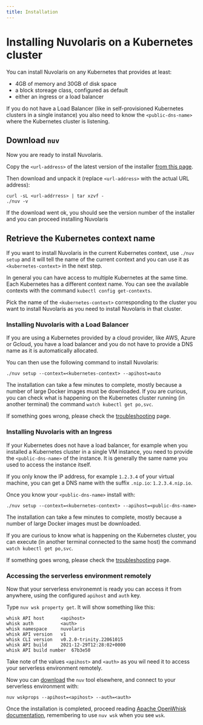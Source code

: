 ```yaml
---
title: Installation
---
```


# Installing Nuvolaris on a Kubernetes cluster

You can install Nuvolaris on any Kubernetes that provides at least:

- 4GB of memory and 30GB of disk space
- a block storeage class, configured as default
- either an ingress or a load balancer

If you do not have a Load Balancer (like in self-provisioned Kubernetes clusters in a single instance) you also need to know the `<public-dns-name>` where the Kubernetes cluster is listening.

## Download `nuv`

Now you are ready to install Nuvolaris.

Copy the `<url-address>` of the latest version of the installer [from this page](/download).

Then download and unpack it (replace `<url-address>` with the actual URL address):

```
curl -sL <url-addrress> | tar xzvf -
./nuv -v
```

If the download went ok, you should see the version number of the installer and you can proceed installing Nuvolaris

## Retrieve the Kubernetes context name

If you want to install Nuvolaris in the current Kubernetes context, use `./nuv setup` and it will tell the name of the current context and you can use it as `<kubernetes-context>` in the next step.

In general you can have access to multiple Kubernetes at the same time. Each Kubernetes has a different context name. You can see the available contexts with the command `kubectl config get-contexts`.

Pick the name of the `<kubernetes-context>` corresponding to the cluster you want to install Nuvolaris as you need to install Nuvolaris in that cluster.

### Installing Nuvolaris with a Load Balancer

If you are using a Kubernetes provided by a cloud provider, like AWS, Azure or Gcloud, you have a load balancer and you do not have to provide a DNS name as it is automatically allocated.

You can then use the following command to install Nuvolaris:

```
./nuv setup --context=<kubernetes-context> --apihost=auto
```

The installation can take a few minutes to complete, mostly because a number of large Docker images must be downloaded. If you are curious, you can check what is happening on the Kubernetes cluster running (in another terminal) the command `watch kubectl get po,svc`.

If something goes wrong, please check the [troubleshooting](troubleshooting) page.

### Installing Nuvolaris with an Ingress

If your Kubernetes does not have a load balancer, for example when you installed a Kubernetes cluster in a single VM instance, you need to provide the `<public-dns-name>` of the instance. It is generally the same name you used to access the instance itself.

If you only know the IP address, for example `1.2.3.4` of your virtual machine, you can get a DNS name with the suffix `.nip.io`: `1.2.3.4.nip.io`.

Once you know your `<public-dns-name>` install with:

```
./nuv setup --context=<kubernetes-context> --apihost=<public-dns-name>
```

The installation can take a few minutes to complete, mostly because a number of large Docker images must be downloaded.

If you are curious to know what is happening on the Kubernetes cluster, you can execute (in another terminal connected to the same host) the command `watch kubectl get po,svc`.

If something goes wrong, please check the [troubleshooting](troubleshooting) page.

### Accessing the serverless environment remotely

Now that your serverless environemnt is ready you can access it from anywhere, using the configured `apihost` and `auth` key.

Type `nuv wsk property get`. It will show something like this:

```
whisk API host		<apihost>
whisk auth		    <auth>
whisk namespace		nuvolaris
whisk API version	v1
whisk CLI version	v0.2.0-trinity.22061015
whisk API build		2021-12-29T12:28:02+0000
whisk API build number	67b3e50
```

Take note of the values `<apihost>` and `<auth>` as you wil need it to access your serverless environment remotely.

Now you can [download](/download) the `nuv` tool elsewhere, and connect to your serverless environment with:

```
nuv wskprops --apihost=<apihost> --auth=<auth>
```

Once the installation is completed, proceed reading [Apache OpenWhisk documentation](https://openwhisk.apache.org/documentation.html), remembering to use `nuv wsk` when you see `wsk`.
